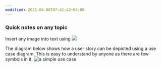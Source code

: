 ```yaml
---
modified: 2021-04-08T07:41:42+04:00
---
```


### Quick notes on any topic
Insert any image into text using ![](image-1.png)

The diagram below shows how a user story can be depicted using a use case diagram. This is easy to understand by anyone as there are few symbols in it.
![a simple use case](D:\OneDrive\2.%20Mehboob\drawio%20models\Journal%20use%20case.png)